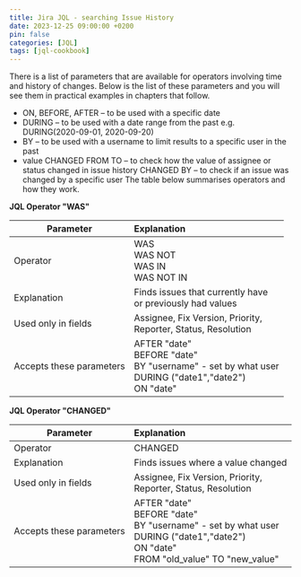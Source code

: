 ```yaml
---
title: Jira JQL - searching Issue History
date: 2023-12-25 09:00:00 +0200
pin: false
categories: [JQL]
tags: [jql-cookbook]
---
```

There is a list of parameters that are available for operators involving time and history of changes. Below is the list of these parameters and you will see them in practical examples in chapters that follow.

- ON, BEFORE, AFTER – to be used with a specific date
- DURING – to be used with a date range from the past e.g. DURING(2020-09-01, 2020-09-20)
- BY – to be used with a username to limit results to a specific user in the past
- value CHANGED FROM TO – to check how the value of assignee or status changed in issue history
 CHANGED BY – to check if an issue was changed by a specific user
The table below summarises operators and how they work.  

**JQL Operator "WAS"**  

| Parameter | Explanation | 
|-----------|:-----------|
| Operator | WAS <br> WAS NOT<br> WAS IN<br> WAS NOT IN |  
| Explanation | Finds issues that currently have<br> or previously had values |  
| Used only in fields | Assignee, Fix Version, Priority,<br> Reporter, Status, Resolution |  
| Accepts these parameters | AFTER "date"<br> BEFORE "date"<br> BY "username" - set by what user<br> DURING ("date1","date2")<br> ON "date" |  

**JQL Operator "CHANGED"**  

| Parameter | Explanation |  
|-----------|:-----------|  
| Operator | CHANGED |  
| Explanation |  Finds issues where a value changed |  
| Used only in fields | Assignee, Fix Version, Priority,<br> Reporter, Status, Resolution |  
| Accepts these parameters | AFTER "date"<br> BEFORE "date" <br> BY "username" - set by what user <br> DURING ("date1","date2") <br> ON "date" <br> FROM "old_value" TO "new_value" |  

